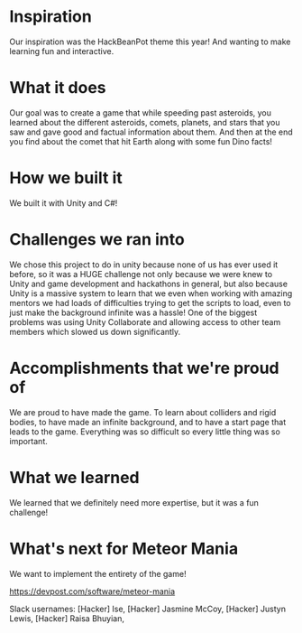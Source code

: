 # Inspiration

Our inspiration was the HackBeanPot theme this year! And wanting to make learning fun and interactive.

# What it does

Our goal was to create a game that while speeding past asteroids, you learned about the different asteroids, comets, planets, and stars that you saw and gave good and factual information about them. And then at the end you find about the comet that hit Earth along with some fun Dino facts!

# How we built it

We built it with Unity and C#!

# Challenges we ran into

We chose this project to do in unity because none of us has ever used it before, so it was a HUGE challenge not only because we were knew to Unity and game development and hackathons in general, but also because Unity is a massive system to learn that we even when working with amazing mentors we had loads of difficulties trying to get the scripts to load, even to just make the background infinite was a hassle! One of the biggest problems was using Unity Collaborate and allowing access to other team members which slowed us down significantly.

# Accomplishments that we're proud of

We are proud to have made the game. To learn about colliders and rigid bodies, to have made an infinite background, and to have a start page that leads to the game. Everything was so difficult so every little thing was so important.

# What we learned

We learned that we definitely need more expertise, but it was a fun challenge!

# What's next for Meteor Mania

We want to implement the entirety of the game!

https://devpost.com/software/meteor-mania

Slack usernames:
[Hacker] Ise,
[Hacker] Jasmine McCoy,
[Hacker] Justyn Lewis,
[Hacker] Raisa Bhuyian,
